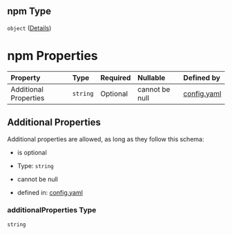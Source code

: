 ## npm Type

`object` ([Details](config-properties-dependencies-properties-npm.md))

# npm Properties

| Property              | Type     | Required | Nullable       | Defined by                                                                                                                                                                                  |
| :-------------------- | :------- | :------- | :------------- | :------------------------------------------------------------------------------------------------------------------------------------------------------------------------------------------ |
| Additional Properties | `string` | Optional | cannot be null | [config.yaml](config-properties-dependencies-properties-npm-additionalproperties.md "https://fluence.dev/schemas/config.yaml#/properties/dependencies/properties/npm/additionalProperties") |

## Additional Properties

Additional properties are allowed, as long as they follow this schema:



*   is optional

*   Type: `string`

*   cannot be null

*   defined in: [config.yaml](config-properties-dependencies-properties-npm-additionalproperties.md "https://fluence.dev/schemas/config.yaml#/properties/dependencies/properties/npm/additionalProperties")

### additionalProperties Type

`string`
